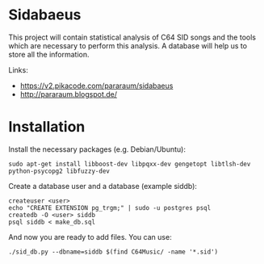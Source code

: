
Sidabaeus
=========

This project will contain statistical analysis of C64 SID songs and the tools
which are necessary to perform this analysis. A database will help us to
store all the information.

Links:

 * https://v2.pikacode.com/pararaum/sidabaeus
 * http://pararaum.blogspot.de/


Installation
============

Install the necessary packages (e.g. Debian/Ubuntu):

```
sudo apt-get install libboost-dev libpqxx-dev gengetopt libtlsh-dev python-psycopg2 libfuzzy-dev
```

Create a database user <user> and a database (example siddb):

```
createuser <user>
echo "CREATE EXTENSION pg_trgm;" | sudo -u postgres psql
createdb -O <user> siddb
psql siddb < make_db.sql
```

And now you are ready to add files. You can use:
```
./sid_db.py --dbname=siddb $(find C64Music/ -name '*.sid')
```

